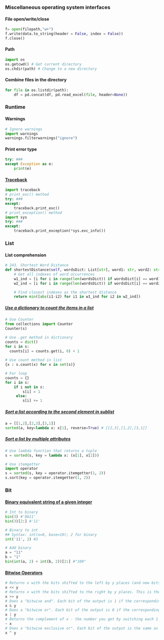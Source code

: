 ###  Miscellaneous operating system interfaces

#### File open/write/close
```python
f= open(filepath,"w+")
f.write(data.to_string(header = False, index = False))
f.close() 
```

#### Path
```python
import os
os.getcwd() # Get current directory
os.chdir(path) # Change to a new directory
```

#### Combine files in the directory
```python
for file in os.listdir(path):
    df = pd.concat(df, pd.read_excel(file, header=None))
```

### Runtime
#### Warnings
```python
# Ignore warnings
import warnings
warnings.filterwarnings("ignore")
```
#### Print error type
```python
try: ###
except Exception as e: 
    print(e)
```

#### [Traceback](https://www.geeksforgeeks.org/python-traceback/)
```python
import traceback
# print_exc() method
try: ###
except:
    traceback.print_exc()
# print_exception() method
import sys
try: ###
except:
    traceback.print_exception(*sys.exc_info())
```


### List

#### List comprehension
```python
# 243. Shortest Word Distance
def shortestDistance(self, wordsDict: List[str], word1: str, word2: str) -> int:
    # Get all indexes of word occurrences
    w1_ind = [i for i in range(len(wordsDict)) if wordsDict[i] == word1] 
    w2_ind = [i for i in range(len(wordsDict)) if wordsDict[i] == word2]

    # Find closest indexes as the shortest distance
    return min([abs(i1-i2) for i1 in w1_ind for i2 in w2_ind])
```

##### [Use a dictionary to count the items in a list](https://stackoverflow.com/questions/3496518/using-a-dictionary-to-count-the-items-in-a-list)
```python
# Use Counter
from collections import Counter
Counter(s)

# Use .get method in dictionary
counts = dict()
for i in s:
  counts[i] = counts.get(i, 0) + 1
  
# Use count method in list
{x : s.count(x) for x in set(s)}

# For loop
counts = {}
for i in s:
    if i not in s:
        s[i] = 1
     else:
        s[i] += 1
```


##### [Sort a list according to the second element in sublist](https://www.geeksforgeeks.org/python-sort-list-according-second-element-sublist/)
```python
a = [[1,2],[2,3],[3,1]]
sorted(a, key=lambda x: x[1], reverse=True) # [[2,3],[1,2],[3,1]]
```

##### [Sort a list by multiple attributes](https://stackoverflow.com/questions/4233476/sort-a-list-by-multiple-attributes/4233482)
```python
# Use lambda function that returns a tuple
s = sorted(s, key = lambda x: (x[1], x[2]))

# Use itemgetter 
import operator
s = sorted(s, key = operator.itemgetter(1, 2))
s.sort(key = operator.itemgetter(1, 2))
```

### Bit
#### [Binary equivalent string of a given integer](https://www.programiz.com/python-programming/methods/built-in/bin)
```python
# Int to binary
bin(3) #'0b11'
bin(3)[2:] #'11'

# Binary to int
## Syntax: int(x=0, base=10); 2 for binary
int('11', 2) #3

# Add binary
a = "11"
b = "1"
bin(int(a, 2) + int(b, 2))[2:] #"100"
```

#### [Bitwise Operators](https://wiki.python.org/moin/BitwiseOperators)
```python
# Returns x with the bits shifted to the left by y places (and new bits on the right-hand-side are zeros). This is the same as multiplying x by 2**y.
x << y
# Returns x with the bits shifted to the right by y places. This is the same as //'ing x by 2**y.
x >> y
# Does a "bitwise and". Each bit of the output is 1 if the corresponding bit of x AND of y is 1, otherwise it's 0.
x & y
# Does a "bitwise or". Each bit of the output is 0 if the corresponding bit of x AND of y is 0, otherwise it's 1.
x | y
# Returns the complement of x - the number you get by switching each 1 for a 0 and each 0 for a 1. This is the same as -x - 1.
~ x
# Does a "bitwise exclusive or". Each bit of the output is the same as the corresponding bit in x if that bit in y is 0, and it's the complement of the bit in x if that bit in y is 1.
x ^ y
```
